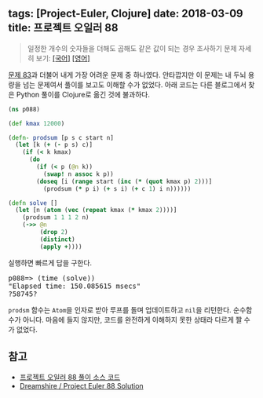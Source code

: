 tags: [Project-Euler, Clojure]
date: 2018-03-09
title: 프로젝트 오일러 88
---
> 일정한 개수의 숫자들을 더해도 곱해도 같은 값이 되는 경우 조사하기
> 문제 자세히 보기: [[국어]](http://euler.synap.co.kr/prob_detail.php?id=88) [[영어]](https://projecteuler.net/problem=88)

[문제 83](/2017/project-euler-083/)과 더불어 내게 가장 어려운 문제 중 하나였다. 안타깝지만 이 문제는 내 두뇌 용량을 넘는 문제여서 풀이를 보고도 이해할 수가 없었다. 아래 코드는 다른 블로그에서 찾은 Python 풀이를 Clojure로 옮긴 것에 불과하다.
<!--more-->

<!--
* $k = p - s + n$
인수 집합이 어떻게 주어지든 product-sum number를 구할 수 있다. 예를 들어, 인수 ${2, 3, 4}$가 있는 경우 $2 \times 3 \times 4 = 24$이고 $2 + 3 + 4 = 9$이 되어 product-sum number와 관계가 없어 보인다. 그러나 어떤 수에 1을 곱하면 그대로지만 1을 더하면 1씩 커진다는 특성을 이용하면 $24 - 9 = 15$개의 1을 더해 product-sum number로 만들 수 있다. 물론 이렇게 구한 product-sum number가 최소 product-sum number란 보장은 없다.
* $k \le mps(k) \le 2k$
$k$에 대한 최소 product-sum number를 $mps(k)$라 하면, $mps(k) \ge k$가 되어야 한다. $k$개의 인자가 있고 각 인자가 1보다 크거나 같다면 그 합은 $k$보다 거야 한다. 또 $mps(k)$를 $\\{2, k\\}$로 인수분해하면 곱은 $2k$, 합은 $2+k$가 되는데 여기에 $k-2$개의 1을 더해주면 $mps(k)$가 된다. 따라서 $mps(k)$는 $2k$보다 작거나 같아야 한다.
* 인자 개수 상한은 $\lfloor log_2{24000} \rfloor = 14$
$mps(k)$의 상한은 $2k$이고 $k$의 최대값은 $12000$이므로 문제에서 $mps$의 상한은 $24000$이 된다. 따라서 인자 개수의 상한은 $log_2{24000}=14$가 된다.
-->

```clojure
(ns p088)

(def kmax 12000)

(defn- prodsum [p s c start n]
  (let [k (+ (- p s) c)]
    (if (< k kmax)
      (do
        (if (< p (@n k))
          (swap! n assoc k p))
        (doseq [i (range start (inc (* (quot kmax p) 2)))]
          (prodsum (* p i) (+ s i) (+ c 1) i n))))))

(defn solve []
  (let [n (atom (vec (repeat kmax (* kmax 2))))]
    (prodsum 1 1 1 2 n)
    (->> @n
         (drop 2)
         (distinct)
         (apply +))))
```

실행하면 빠르게 답을 구한다.

<pre class="console">
p088=> (time (solve))
"Elapsed time: 150.085615 msecs"
?58745?
</pre>

`prodsm` 함수는 `Atom`을 인자로 받아 루프를 돌며 업데이트하고 `nil`을 리턴한다. 순수함수가 아니다. 마음에 들지 않지만, 코드를 완전하게 이해하지 못한 상태라 다르게 짤 수가 없었다.

## 참고
* [프로젝트 오일러 88 풀이 소스 코드](https://github.com/ntalbs/euler/blob/master/src/p088.clj)
* [Dreamshire / Project Euler 88 Solution](https://blog.dreamshire.com/project-euler-88-solution/)
